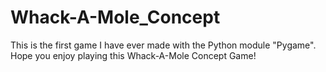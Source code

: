 # Whack-A-Mole_Concept
 This is the first game I have ever made with the Python module "Pygame". Hope you enjoy playing this Whack-A-Mole Concept Game!
